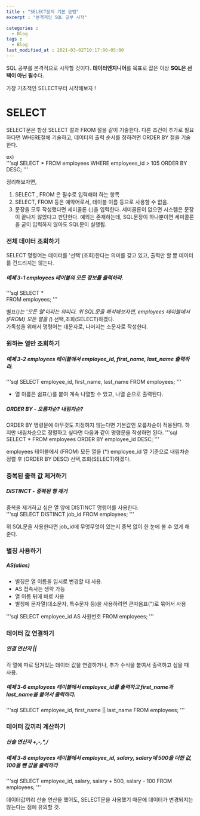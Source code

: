 ```yaml
---
title : "SELECT문의 기본 문법"
excerpt : "본격적인 SQL 공부 시작"

categories : 
  - Blog
tags : 
  - Blog
last_modified_at : 2021-03-02T10:17:00-05:00
---
```


SQL 공부를 본격적으로 시작할 것이다. **데이터엔지니어**를 목표로 잡은 이상 **SQL은 선택이 아닌 필수**다.

가장 기초적인 SELECT부터 시작해보자 !

# SELECT    
SELECT문은 항상 SELECT 절과 FROM 절을 같이 기술한다. 다른 조건이 추가로 필요하다면 WHERE절에 기술하고, 데이터의 출력 순서를
정하려면 ORDER BY 절을 기술한다.

ex)  
'''sql
SELECT *
FROM employees
WHERE employees_id > 105
ORDER BY DESC;
'''

정리해보자면,
1. SELECT , FROM 은 필수로 입력해야 하는 항목
2. SELECT, FROM 등은 예악어로서, 테이블 이름 등으로 사용할 수 없음.
3. 문장을 모두 작성했다면 세미콜론 (;)을 입력한다. 세미콜론이 없으면 시스템은 문장이 끝나지 않았다고 판단한다. 예외는 존재하는데,
SQL문장이 하나뿐이면 세미콜론을 굳이 입력하지 않아도 SQL문이 실행됨.

### 전체 데이터 조회하기  
SELECT 명령어는 데이터를 '선택'(조회)한다는 의미를 갖고 있고, 출력만 할 뿐 데이터를 건드리지는 않는다.

##### 예제 3-1 employees 테이블의 모든 정보를 출력하라.  
'''sql
SELECT *  
FROM employees;
'''

별표(*)는 '모든 열'이라는 의미다. 위 SQL문을 해석해보자면, employees 테이블에서(FROM) 모든 열을 (*) 선택,조회(SELECT)하겠다.  
가독성을 위해서 명령어는 대문자로, 나머지는 소문자로 작성한다.

### 원하는 열만 조회하기  
##### 예제 3-2 employees 테이블에서 employee_id, first_name, last_name 출력하라.  
'''sql
SELECT employee_id, first_name, last_name
FROM employees;
'''

* 열 이름은 쉼표(,)를 붙여 계속 나열할 수 있고, 나열 순으로 출력된다.

##### ORDER BY - 오름차순? 내림차순?  
ORDER BY 명령문에 아무것도 지정하지 않는다면 기본값인 오름차순이 적용된다. 하지만 내림차순으로 정렬하고 싶다면 다음과 같이 명령문을 작성하면 된다.
'''sql
SELECT *
FROM employees
ORDER BY employee_id DESC;
'''

employees 테이블에서 (FROM) 모든 열을 (*) employee_id 열 기준으로 내림차순 정렬 후 (ORDER BY DESC) 선택,조회(SELECT)하겠다.

### 중복된 출력 값 제거하기  
##### DISTINCT - 중복된 행 제거  
중복을 제거하고 싶은 열 앞에 DISTINCT 명령어를 사용한다.  
'''sql
SELECT DISTINCT job_id
FROM employees;
'''

위 SQL문을 사용한다면 job_id에 무엇무엇이 있는지 중복 없이 한 눈에 볼 수 있게 해준다.  

### 별칭 사용하기  
##### AS(alias)  
* 별칭은 열 이름을 임시로 변경할 때 사용.
* AS 접속사는 생략 가능
* 열 이름 뒤에 바로 사용
* 별칭에 문자열(대소문자, 특수문자 등)을 사용하려면 큰따옴표(")로 묶어서 사용

'''sql
SELECT employee_id AS 사원번호
FROM employees;
'''

### 데이터 값 연결하기  
##### 연결 연산자 ||  
각 열에 따로 담겨있는 데이터 값을 연결하거나, 추가 수식을 붙여서 출력하고 싶을 때 사용.

##### 예제 3-6 employees 테이블에서 employee_id를 출력하고 first_name과 last_name을 붙여서 출력하라.  
'''sql
SELECT employee_id, first_name || last_name
FROM employees;
'''

### 데이터 값끼리 계산하기  
##### 산술 연산자 +,-,\*,/  
##### 예제 3-8 employees 테이블에서 employee_id, salary, salary에 500을 더한 값, 100을 뺀 값을 출력하라  
'''sql
SELECT employee_id, salary, salary + 500, salary - 100
FROM employees;
'''

데이터값끼리 산술 연산을 했어도, SELECT문을 사용했기 때문에 데이터가 변경되지는 않는다는 점에 유의할 것.

